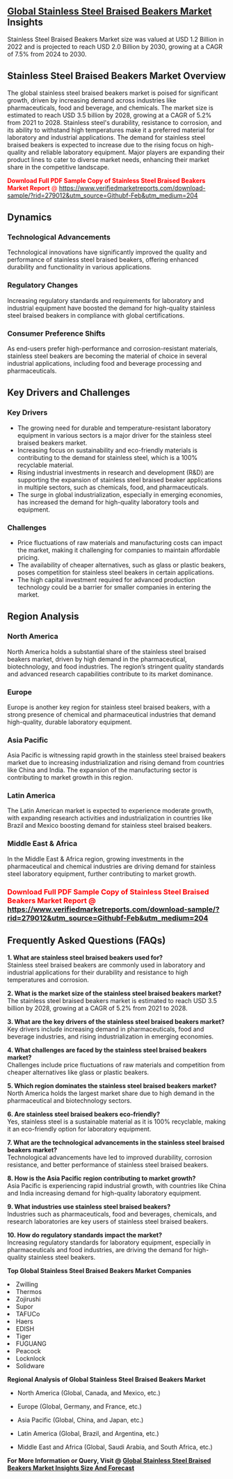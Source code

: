 <h2><a href="https://www.verifiedmarketreports.com/download-sample/?rid=279012&amp;utm_source=Githubf&amp;utm_medium=204" target="_blank">Global Stainless Steel Braised Beakers Market</a> Insights</h2><p>Stainless Steel Braised Beakers Market size was valued at USD 1.2 Billion in 2022 and is projected to reach USD 2.0 Billion by 2030, growing at a CAGR of 7.5% from 2024 to 2030.</p><p> <h2>Stainless Steel Braised Beakers Market Overview</h2> <p>The global stainless steel braised beakers market is poised for significant growth, driven by increasing demand across industries like pharmaceuticals, food and beverage, and chemicals. The market size is estimated to reach USD 3.5 billion by 2028, growing at a CAGR of 5.2% from 2021 to 2028. Stainless steel's durability, resistance to corrosion, and its ability to withstand high temperatures make it a preferred material for laboratory and industrial applications. The demand for stainless steel braised beakers is expected to increase due to the rising focus on high-quality and reliable laboratory equipment. Major players are expanding their product lines to cater to diverse market needs, enhancing their market share in the competitive landscape.</p> <p><p><span class=""><span style="color: #ff0000;"><strong>Download Full PDF Sample Copy of Stainless Steel Braised Beakers Market Report</strong> @ </span><a href="https://www.verifiedmarketreports.com/download-sample/?rid=279012&amp;utm_source=Githubf-Feb&amp;utm_medium=204" target="_blank">https://www.verifiedmarketreports.com/download-sample/?rid=279012&amp;utm_source=Githubf-Feb&amp;utm_medium=204</a></span></p></p> <h2>Dynamics</h2> <h3>Technological Advancements</h3> <p>Technological innovations have significantly improved the quality and performance of stainless steel braised beakers, offering enhanced durability and functionality in various applications.</p> <h3>Regulatory Changes</h3> <p>Increasing regulatory standards and requirements for laboratory and industrial equipment have boosted the demand for high-quality stainless steel braised beakers in compliance with global certifications.</p> <h3>Consumer Preference Shifts</h3> <p>As end-users prefer high-performance and corrosion-resistant materials, stainless steel beakers are becoming the material of choice in several industrial applications, including food and beverage processing and pharmaceuticals.</p> <h2>Key Drivers and Challenges</h2> <h3>Key Drivers</h3> <ul> <li>The growing need for durable and temperature-resistant laboratory equipment in various sectors is a major driver for the stainless steel braised beakers market.</li> <li>Increasing focus on sustainability and eco-friendly materials is contributing to the demand for stainless steel, which is a 100% recyclable material.</li> <li>Rising industrial investments in research and development (R&D) are supporting the expansion of stainless steel braised beaker applications in multiple sectors, such as chemicals, food, and pharmaceuticals.</li> <li>The surge in global industrialization, especially in emerging economies, has increased the demand for high-quality laboratory tools and equipment.</li> </ul> <h3>Challenges</h3> <ul> <li>Price fluctuations of raw materials and manufacturing costs can impact the market, making it challenging for companies to maintain affordable pricing.</li> <li>The availability of cheaper alternatives, such as glass or plastic beakers, poses competition for stainless steel beakers in certain applications.</li> <li>The high capital investment required for advanced production technology could be a barrier for smaller companies in entering the market.</li> </ul> <h2>Region Analysis</h2> <h3>North America</h3> <p>North America holds a substantial share of the stainless steel braised beakers market, driven by high demand in the pharmaceutical, biotechnology, and food industries. The region’s stringent quality standards and advanced research capabilities contribute to its market dominance.</p> <h3>Europe</h3> <p>Europe is another key region for stainless steel braised beakers, with a strong presence of chemical and pharmaceutical industries that demand high-quality, durable laboratory equipment.</p> <h3>Asia Pacific</h3> <p>Asia Pacific is witnessing rapid growth in the stainless steel braised beakers market due to increasing industrialization and rising demand from countries like China and India. The expansion of the manufacturing sector is contributing to market growth in this region.</p> <h3>Latin America</h3> <p>The Latin American market is expected to experience moderate growth, with expanding research activities and industrialization in countries like Brazil and Mexico boosting demand for stainless steel braised beakers.</p> <h3>Middle East & Africa</h3> <p>In the Middle East & Africa region, growing investments in the pharmaceutical and chemical industries are driving demand for stainless steel laboratory equipment, further contributing to market growth.</p> <h3><p><span class=""><span style="color: #ff0000;"><strong>Download Full PDF Sample Copy of Stainless Steel Braised Beakers Market Report</strong> @ </span><a href="https://www.verifiedmarketreports.com/download-sample/?rid=279012&amp;utm_source=Githubf-Feb&amp;utm_medium=204" target="_blank">https://www.verifiedmarketreports.com/download-sample/?rid=279012&amp;utm_source=Githubf-Feb&amp;utm_medium=204</a></span></p></h3> <h2>Frequently Asked Questions (FAQs)</h2> <p><b>1. What are stainless steel braised beakers used for?</b><br>Stainless steel braised beakers are commonly used in laboratory and industrial applications for their durability and resistance to high temperatures and corrosion.</p> <p><b>2. What is the market size of the stainless steel braised beakers market?</b><br>The stainless steel braised beakers market is estimated to reach USD 3.5 billion by 2028, growing at a CAGR of 5.2% from 2021 to 2028.</p> <p><b>3. What are the key drivers of the stainless steel braised beakers market?</b><br>Key drivers include increasing demand in pharmaceuticals, food and beverage industries, and rising industrialization in emerging economies.</p> <p><b>4. What challenges are faced by the stainless steel braised beakers market?</b><br>Challenges include price fluctuations of raw materials and competition from cheaper alternatives like glass or plastic beakers.</p> <p><b>5. Which region dominates the stainless steel braised beakers market?</b><br>North America holds the largest market share due to high demand in the pharmaceutical and biotechnology sectors.</p> <p><b>6. Are stainless steel braised beakers eco-friendly?</b><br>Yes, stainless steel is a sustainable material as it is 100% recyclable, making it an eco-friendly option for laboratory equipment.</p> <p><b>7. What are the technological advancements in the stainless steel braised beakers market?</b><br>Technological advancements have led to improved durability, corrosion resistance, and better performance of stainless steel braised beakers.</p> <p><b>8. How is the Asia Pacific region contributing to market growth?</b><br>Asia Pacific is experiencing rapid industrial growth, with countries like China and India increasing demand for high-quality laboratory equipment.</p> <p><b>9. What industries use stainless steel braised beakers?</b><br>Industries such as pharmaceuticals, food and beverages, chemicals, and research laboratories are key users of stainless steel braised beakers.</p> <p><b>10. How do regulatory standards impact the market?</b><br>Increasing regulatory standards for laboratory equipment, especially in pharmaceuticals and food industries, are driving the demand for high-quality stainless steel beakers.</p> </p><p><strong>Top Global Stainless Steel Braised Beakers Market Companies</strong></p><div data-test-id=""><p><li>Zwilling</li><li> Thermos</li><li> Zojirushi</li><li> Supor</li><li> TAFUCo</li><li> Haers</li><li> EDISH</li><li> Tiger</li><li> FUGUANG</li><li> Peacock</li><li> Locknlock</li><li> Solidware</li></p><div><strong>Regional Analysis of&nbsp;Global Stainless Steel Braised Beakers Market</strong></div><ul><li dir="ltr"><p dir="ltr">North America&nbsp;(Global, Canada, and Mexico, etc.)</p></li><li dir="ltr"><p dir="ltr">Europe (Global, Germany, and France, etc.)</p></li><li dir="ltr"><p dir="ltr">Asia Pacific&nbsp;(Global, China, and Japan, etc.)</p></li><li dir="ltr"><p dir="ltr">Latin America&nbsp;(Global, Brazil, and Argentina, etc.)</p></li><li dir="ltr">Middle East and Africa&nbsp;(Global, Saudi Arabia, and South Africa, etc.)</li></ul><p><strong>For More Information or Query, Visit @&nbsp;</strong><strong><a href="https://www.verifiedmarketreports.com/product/stainless-steel-braised-beakers-market/?utm_source=Githubf&amp;utm_medium=204" target="_blank">Global Stainless Steel Braised Beakers Market Insights Size And Forecast</a></strong></p></div>
